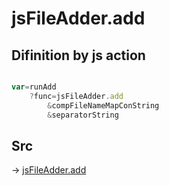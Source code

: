 # jsFileAdder.add

## Difinition by js action

```js.js

var=runAdd
	?func=jsFileAdder.add
		&compFileNameMapConString
		&separatorString
```

## Src

-> [jsFileAdder.add](https://github.com/puutaro/CommandClick/blob/master/app/src/main/java/com/puutaro/commandclick/fragment_lib/terminal_fragment/js_interface/toolbar/JsFileAdder.kt#L42)


